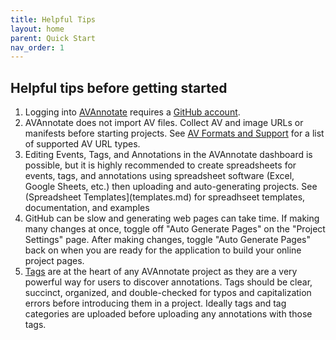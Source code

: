 ```yaml
---
title: Helpful Tips
layout: home
parent: Quick Start
nav_order: 1
---
```

## Helpful tips before getting started
1. Logging into [AVAnnotate](https://avannotate.netlify.app/) requires a [GitHub account](https://github.com/).
2. AVAnnotate does not import AV files. Collect AV and image URLs or manifests before starting projects. See [AV Formats and Support](av.md) for a list of supported AV URL types.
3. Editing Events, Tags, and Annotations in the AVAnnotate dashboard is possible, but it is highly recommended to create spreadsheets for events, tags, and annotations using spreadsheet software (Excel, Google Sheets, etc.) then uploading and auto-generating projects. See (Spreadsheet Templates](templates.md) for spreadhseet templates, documentation, and examples
4. GitHub can be slow and generating web pages can take time. If making many changes at once, toggle off "Auto Generate Pages" on the "Project Settings" page. After making changes, toggle "Auto Generate Pages" back on when you are ready for the application to build your online project pages.
5. [Tags](tags.md) are at the heart of any AVAnnotate project as they are a very powerful way for users to discover annotations. Tags should be clear, succinct, organized, and double-checked for typos and capitalization errors before introducing them in a project. Ideally tags and tag categories are uploaded before uploading any annotations with those tags. 

